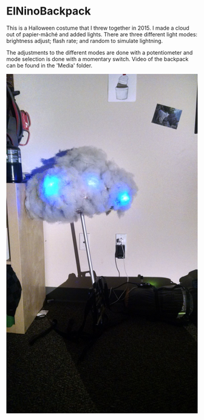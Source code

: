 # ElNinoBackpack
This is a Halloween costume that I threw together in 2015. I made a cloud out of papier-mâché and added lights. 
There are three different light modes: brightness adjust; flash rate; and random to simulate lightning. 

The adjustments to the different modes are done with a potentiometer and mode selection is done with a momentary switch. Video of the backpack can be found in the 'Media' folder.

![Image of the El Nino Backpack](https://github.com/brubaked/ElNinoBackpack/blob/master/Media/2020-05-17.jpg)

